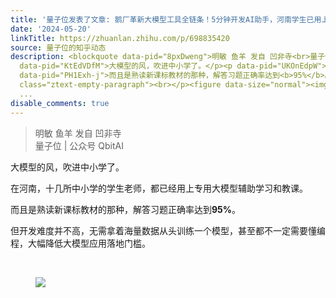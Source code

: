 ```yaml
---
title: '量子位发表了文章: 鹅厂革新大模型工具全链条！5分钟开发AI助手，河南学生已用上'
date: '2024-05-20'
linkTitle: https://zhuanlan.zhihu.com/p/698835420
source: 量子位的知乎动态
description: <blockquote data-pid="8pxDweng">明敏 鱼羊 发自 凹非寺<br>量子位 | 公众号 QbitAI</blockquote><p
  data-pid="KtEdVDfM">大模型的风，吹进中小学了。</p><p data-pid="UKOnEdpW">在河南，十几所中小学的学生老师，都已经用上专用大模型辅助学习和教课。</p><p
  data-pid="PH1Exh-j">而且是熟读新课标教材的那种，解答习题正确率达到<b>95%</b>。</p><p data-pid="GPVcurmR">但开发难度并不高，无需拿着海量数据从头训练一个模型，甚至都不一定需要懂编程，大幅降低大模型应用落地门槛。</p><p
  class="ztext-empty-paragraph"><br></p><figure data-size="normal"><img src="https://pic1.zhimg.com/v2-a779a03aaf9994d2c59c56bd7d5a5730.jpg"
  ...
disable_comments: true
---
```

<blockquote data-pid="8pxDweng">明敏 鱼羊 发自 凹非寺<br>量子位 | 公众号 QbitAI</blockquote><p data-pid="KtEdVDfM">大模型的风，吹进中小学了。</p><p data-pid="UKOnEdpW">在河南，十几所中小学的学生老师，都已经用上专用大模型辅助学习和教课。</p><p data-pid="PH1Exh-j">而且是熟读新课标教材的那种，解答习题正确率达到<b>95%</b>。</p><p data-pid="GPVcurmR">但开发难度并不高，无需拿着海量数据从头训练一个模型，甚至都不一定需要懂编程，大幅降低大模型应用落地门槛。</p><p class="ztext-empty-paragraph"><br></p><figure data-size="normal"><img src="https://pic1.zhimg.com/v2-a779a03aaf9994d2c59c56bd7d5a5730.jpg" ...